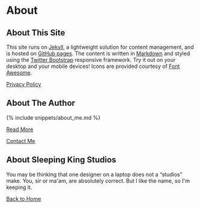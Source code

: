 ---
---

# About

## About This Site

This site runs on [<i class="fa fa-flask"></i> Jekyll](http://jekyllrb.com/), a lightweight solution for content management, and is hosted on [<i class="fa fa-github"></i> GitHub pages](https://pages.github.com/). The content is written in [Markdown](http://daringfireball.net/projects/markdown/) and styled using the [Twitter Bootstrap](http://getbootstrap.com/) responsive framework. Try it out on your desktop and your mobile devices! Icons are provided courtesy of [<i class="fa fa-flag"></i> Font Awesome](https://fortawesome.github.io/Font-Awesome/).

[<i class="fa fa-fw fa-info-circle"></i> Privacy Policy](/about/privacy.html)

## About The Author

{% include snippets/about_me.md %}

[<i class="fa fa-fw fa-arrow-right"></i> Read More](/about/me.html)

[<i class="fa fa-fw fa-envelope"></i> Contact Me](/contact.html)

## About Sleeping King Studios

You may be thinking that one designer on a laptop does not a “studios” make. You, sir or ma'am, are absolutely correct. But I like the name, so I'm keeping it.

[<i class="fa fa-fw fa-home"></i> Back to Home](/)
